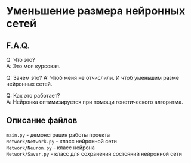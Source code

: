 # Уменьшение размера нейронных сетей  
## F.A.Q.  
Q: Что это?  
A: Это моя курсовая.  

Q: Зачем это?
A: Чтоб меня не отчислили. И чтоб уменьшим разме нейронных сетей.

Q: Как это работает?  
A: Нейронка оптимизируется при помощи генетического алгоритма.

## Описание файлов  
`main.py` - демонстрация работы проекта  
`Network/Network.py` - класс нейронной сети  
`Network/Neuron.py` - класс нейрона  
`Network/Saver.py` - класс для сохранения состояний нейронной сети  